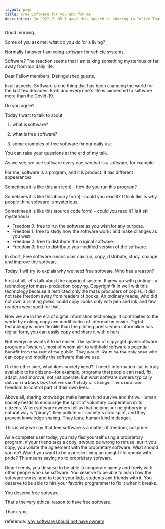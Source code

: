 ```yaml
---
layout: page
title: Free Software for you and for me
description: On 2022-01-09 I gave this speech as sharing in Yulife Toastmasters club.
---
```



Good morning.

Some of you ask me: what do you do for a living?

Normally I answer I am doing software for vehicle systems.

Software? The reaction seems that I am talking something mysterious or far
away from our daily life.

Dear Fellow members,
Distinguished guests,

In all aspects, Software is one thing that has been changing the world
for the last few decades. Each and every one's life is connected to software
more than the Covid-19.

Do you agree?

Today I want to talk to about

1. what is software?

2. what is free software?

3. some examples of free software for our daily use

You can raise your questions at the end of my talk.

As we see, we use software every day, wechat is a software, for example.

For me, software is a program, and it is product. It has different appearances.

Sometimes it is like this (an icon) - how do you run this program?

Sometimes it is like this (binary form) - could you read it? I think this is
why people think software is mysterious.

Sometimes it is like this (source code form) - could you read it? Is it still
mysterious?

- Freedom 0: free to run the software as you wish for any purpose.
- Freedom 1: free to study how the software works and make changes as you wish.
- Freedom 2: free to distribute the original software.
- Freedom 3: free to distribute you modified version of the software.

In short, Free software means user can run, copy, distribute, study, change and improve the software.

Today, I will try to explain why we need free software. Who has a reason?

First of all, let's talk about the copyright system. It grew up with printing—a technology
for mass-production copying. Copyright fit in well with this technology because it restricted
only the mass producers of copies. It did not take freedom away from readers of books. An
ordinary reader, who did not own a printing press, could copy books only with pen and ink,
and few readers were sued for that.

Now we are in the era of digital information technology. It contributes to the world by
making copy and modification of information easier. Digital technology is more flexible than
the printing press: when information has digital form, you can easily copy and share it
with others.

Not everyone wants it to be easier. The system of copyright gives software programs “owners”,
most of whom aim to withhold software's potential benefit from the rest of the public. They
would like to be the only ones who can copy and modify the software that we use.

On the other side, what does society need? It needs information that is truly available to
its citizens—for example, programs that people can read, fix, adapt, and improve, not just
operate. But what software owners typically deliver is a black box that we can't study or
change. The users lose freedom to control part of their own lives.

Above all, sharing knowledge make human kind survive and thrive. Human society needs to
encourage the spirit of voluntary cooperation in its citizens. When software owners tell us
that helping our neighbors in a natural way is “piracy”, they pollute our society's civic
spirit, and they prevent knowledge sharing. They leave human kind in danger.

This is why we say that free software is a matter of freedom, not price.

As a computer user today, you may find yourself using a proprietary program. If your friend asks
a copy, it would be wrong to refuse. But if you copy, you voliate the agreement with the
proprietary software. What should you do? Would you want to be a person living an upright life
openly with pride? This means saying no to proprietary software.

Dear friends, you deserve to be able to cooperate openly and freely with other people who use
software. You deserve to be able to learn how the software works, and to teach your kids,
students and friends with it. You deserve to be able to hire your favorite programmer to fix it
when it breaks.

You deserve free software.

That's the very ethical reason to have free software.

Thank you.

reference: [why software should not have owners](https://www.gnu.org/philosophy/why-free.html)